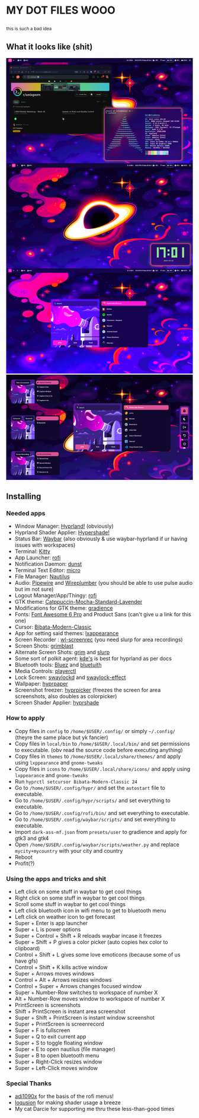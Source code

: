 # MY DOT FILES WOOO
<sub>this is such a bad idea</sub>

## What it looks like (shit)

 ![Screenshot](/assets/images/screenshot.png)
![Utilities](/assets/images/utilities.png)

## Installing

### Needed apps

- Window Manager: [Hyprland!](https://github.com/hyprwm/Hyprland) (obviously)
- Hyprland Shader Applier: [Hypershade!](https://github.com/loqusion/hyprshade)
- Status Bar: [Waybar](https://github.com/Alexays/Waybar) (also obviously & use waybar-hyprland if ur having issues with workspaces)
- Terminal: [Kitty](https://github.com/kovidgoyal/kitty)
- App Launcher: [rofi](https://github.com/davatorium/rofi)
- Notification Daemon: [dunst](https://github.com/dunst-project/dunst)
- Terminal Text Editor: [micro](https://github.com/zyedidia/micro)
- File Manager: [Nautilus](https://github.com/GNOME/nautilus) 
- Audio: [Pipewire](https://gitlab.freedesktop.org/pipewire/pipewire/) and [Wireplumber](https://gitlab.freedesktop.org/pipewire/wireplumber/) (you should be able to use pulse audio but im not sure)
- Logout Manager/App/Thingy: [rofi](https://github.com/davatorium/rofi)
- GTK theme: [Catppuccin-Mocha-Standard-Lavender](https://github.com/catppuccin/gtk) 
- Modifications for GTK theme: [gradience](https://github.com/GradienceTeam/Gradience) 
- Fonts: [Font Awesome 6 Pro](https://fontawesome.com/) and Product Sans (can't give u a link for this one)
- Cursor: [Bibata-Modern-Classic](https://github.com/ful1e5/Bibata_Cursor)
- App for setting said themes: [lxappearance](https://github.com/lxde/lxappearance)
- Screen Recorder : [wl-screenrec](https://github.com/russelltg/wl-screenrec) (you need slurp for area recordings) 
- Screen Shots: [grimblast](https://github.com/hyprwm/contrib)
- Alternate Screen Shots: [grim](https://sr.ht/~emersion/grim/) and [slurp](https://github.com/emersion/slurp)
- Some sort of polkit agent: [kde's](https://github.com/KDE/polkit-kde-agent-1) is best for hyprland as per docs
- Bluetooth tools: [Bluez](https://wiki.archlinux.org/title/bluetooth) and [bluetuith](https://github.com/darkhz/bluetuith)
- Media Controls: [playerctl](https://github.com/altdesktop/playerctl)
- Lock Screen: [swaylockd](https://github.com/jirutka/swaylockd) and [swaylock-effect](https://github.com/mortie/swaylock-effects)
- Wallpaper: [hyprpaper](https://github.com/hyprwm/hyprpaper)
- Screenshot freezer: [hyprpicker](https://github.com/hyprwm/hyprpicker) (freezes the screen for area screenshots, also doubles as colorpicker)
- Screen Shader Applier: [hyprshade](https://github.com/loqusion/hyprshade)



### How to apply

- Copy files in `config` to `/home/$USER/.config/` or simply `~/.config/` (theyre the same place but yk fancier)
- Copy files in `local/bin` to `/home/$USER/.local/bin/` and set permissions to executable. (obv read the source code before executing anything)
- Copy files in `themes` to `/home/$USER/.local/share/themes/` and apply using `lxppearance` and `gnome-tweaks`
- Copy files in `icons` to `/home/$USER/.local/share/icons/` and apply using `lxppearance` and `gnome-tweaks`
- Run `hyprctl setcursor Bibata-Modern-Classic 24`
- Go to `/home/$USER/.config/hypr/` and set the `autostart` file to executable.
- Go to `/home/$USER/.config/hypr/scripts/` and set everything to executable.  
- Go to `/home/$USER/.config/rofi/bin/` and set everything to executable.  
- Go to `/home/$USER/.config/waybar/scripts/` and set everything to executable.  
- Import `dark-ass-mf.json` from `presets/user` to gradience and apply for gtk3 and gtk4
- Open `/home/$USER/.config/waybar/scripts/weather.py` and replace `mycity+mycountry` with your city and country
- Reboot
- Profit(?)

### Using the apps and tricks and shit
- Left click on some stuff in waybar to get cool things
- Right click on some stuff in waybar to get cool things
- Scroll some stuff in waybar to get cool things
- Left click bluetooth icon in wifi menu to get to bluetooth menu
- Left click on weather icon to get forecast
- Super + Enter is app launcher 
- Super + L is power options
- Super + Control + Shift + R reloads waybar incase it freezes
- Super + Shift + P gives a color picker (auto copies hex color to clipboard)
- Control + Shift + L gives some love emoticons (because some of us have gfs)
- Control + Shift + K kills active window
- Super + Arrows moves windows
- Control + Alt + Arrows resizes windows
- Control + Super + Arrows changes focused window
- Super + Number-Row switches to workspace of number X
- Alt + Number-Row moves window to workspace of number X
- PrintScreen is screenshots
- Shift + PrintScreen is instant area screenshot
- Super + Shift + PrintScreen is instant window screenshot
- Super + PrintScreen is screenrecord
- Super + F is fullscreen 
- Super + Q to exit current app
- Super + S to toggle floating window
- Super + E to open nautilus (file manager)
- Super + B to open bluetooth menu
- Super + Right-Click resizes window
- Super + Left-Click moves window 

### Special Thanks
- [adi1090x](https://github.com/adi1090x) for the basis of the rofi menus!
- [loqusion](https://github.com/loqusion/hyprshade) for making shader usage a breeze
- My cat Darcie for supporting me thru these less-than-good times
